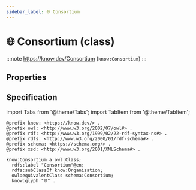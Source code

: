 ```yaml
---
sidebar_label: 🌐 Consortium
---
```


# 🌐 Consortium (class)

:::note
https://know.dev/Consortium
(`know:Consortium`)
:::

## Properties

## Specification

import Tabs from '@theme/Tabs';
import TabItem from '@theme/TabItem';

<Tabs>
<TabItem value="turtle" label="Turtle">

```turtle
@prefix know: <https://know.dev/> .
@prefix owl: <http://www.w3.org/2002/07/owl#> .
@prefix rdf: <http://www.w3.org/1999/02/22-rdf-syntax-ns#> .
@prefix rdfs: <http://www.w3.org/2000/01/rdf-schema#> .
@prefix schema: <https://schema.org/> .
@prefix xsd: <http://www.w3.org/2001/XMLSchema#> .

know:Consortium a owl:Class;
  rdfs:label "Consortium"@en;
  rdfs:subClassOf know:Organization;
  owl:equivalentClass schema:Consortium;
  know:glyph "🌐" .

```

</TabItem>
</Tabs>

[`Consortium`]: /Consortium
